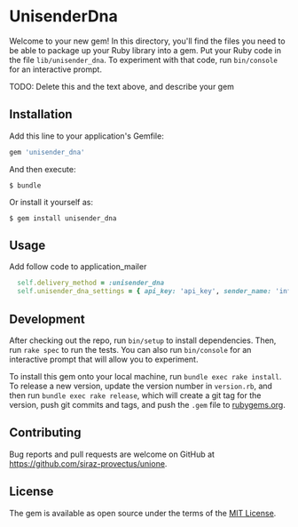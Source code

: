 # UnisenderDna

Welcome to your new gem! In this directory, you'll find the files you need to be able to package up your Ruby library into a gem. Put your Ruby code in the file `lib/unisender_dna`. To experiment with that code, run `bin/console` for an interactive prompt.

TODO: Delete this and the text above, and describe your gem

## Installation

Add this line to your application's Gemfile:

```ruby
gem 'unisender_dna'
```

And then execute:

    $ bundle

Or install it yourself as:

    $ gem install unisender_dna

## Usage

Add follow code to application_mailer

```ruby
  self.delivery_method = :unisender_dna
  self.unisender_dna_settings = { api_key: 'api_key', sender_name: 'info@example.com' }
```


## Development

After checking out the repo, run `bin/setup` to install dependencies. Then, run `rake spec` to run the tests. You can also run `bin/console` for an interactive prompt that will allow you to experiment.

To install this gem onto your local machine, run `bundle exec rake install`. To release a new version, update the version number in `version.rb`, and then run `bundle exec rake release`, which will create a git tag for the version, push git commits and tags, and push the `.gem` file to [rubygems.org](https://rubygems.org).

## Contributing

Bug reports and pull requests are welcome on GitHub at https://github.com/siraz-provectus/unione.

## License

The gem is available as open source under the terms of the [MIT License](https://opensource.org/licenses/MIT).
